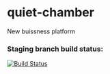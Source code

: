 
# quiet-chamber
New buissness platform
### Staging branch build status: 
[![Build Status](https://travis-ci.org/vazitoazul/quiet-chamber.png?branch=staging)](https://travis-ci.org/vazitoazul/quiet-chamber)